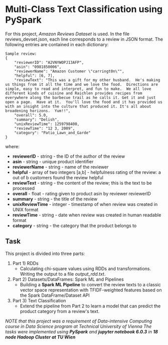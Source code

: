 # Multi-Class Text Classification using PySpark

For this project, *Amazon Reviews Dataset* is used. In the file reviews_devset.json, each line corresponds to a review in JSON format. The following entries are contained in each dictionary:

```
Sample review:
{
    "reviewerID": "A2VNYWOPJ13AFP", 
    "asin": "0981850006", 
    "reviewerName": "Amazon Customer \"carringt0n\"", 
    "helpful": [6, 7], 
    "reviewText": "This was a gift for my other husband.  He's making us things from it all the time and we love the food.  Directions are simple, easy to read and interpret, and fun to make.  We all love different kinds of cuisine and Raichlen provides recipes from everywhere along the barbecue trail as he calls it. Get it and just open a page.  Have at it.  You'll love the food and it has provided us with an insight into the culture that produced it. It's all about broadening horizons.  Yum!!", 
    "overall": 5.0, 
    "summary": "Delish", 
    "unixReviewTime": 1259798400, 
    "reviewTime": "12 3, 2009", 
    "category": "Patio_Lawn_and_Garde"
}
```

where:

- **reviewerID** - string - the ID of the author of the review
- **asin** - string - unique product identifier
- **reviewerName** - string - name of the reviewer
- **helpful** - array of two integers [a,b] - helpfulness rating of the review: a out of b customers found the review helpful
- **reviewText** - string - the content of the review; this is the text to be processed
- **overall** - float - rating given to product asin by reviewer reviewerID
- **summary** - string - the title of the review
- **unixReviewTime** - integer - timestamp of when review was created in UNIX format
- **reviewTime** - string - date when review was created in human readable format
- **category** - string - the category that the product belongs to

## Task

This project is divided into three parts:

1. Part 1) RDDs
    -   Calculating chi-square values using RDDs and transformations. Writing the output to a file *output_rdd.txt*.
2. Part 2) Datasets/DataFrames: Spark ML and Pipelines
    -   Building a **Spark ML Pipeline** to convert the review texts to a classic vector space representation with TFIDF-weighted features based on the Spark DataFrame/Dataset API
3. Part 3) Text Classification
    -   Extend the pipeline from Part 2 to learn a model that can predict the product category from a review's text.


*NOTE that this project was a requirement of Data-intensive Computing course in Data Science program at Technical University of Vienna*
*The tasks were implemented using **PySpark** and **jupyter notebook 6.0.3** in **18 node Hadoop Cluster at TU Wien***